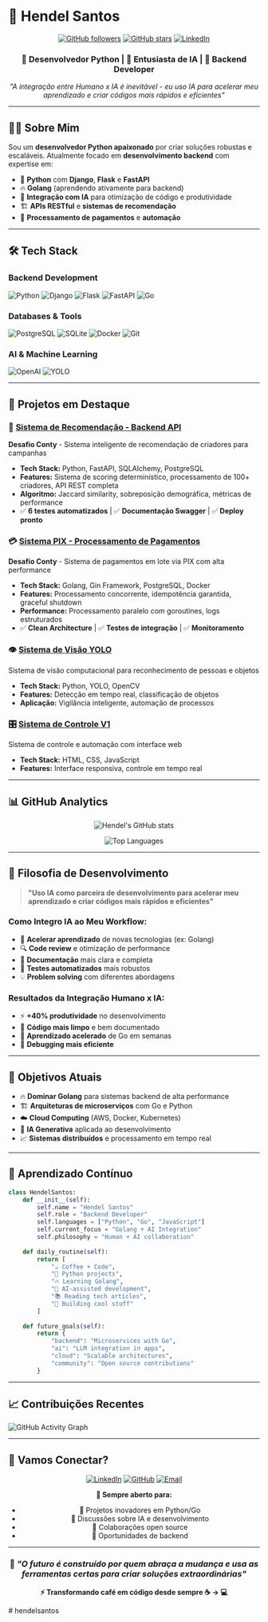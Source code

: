 # 🚀 Hendel Santos

<div align="center">

[![GitHub followers](https://img.shields.io/github/followers/hendelsantos?style=social)](https://github.com/hendelsantos)
[![GitHub stars](https://img.shields.io/github/stars/hendelsantos?style=social)](https://github.com/hendelsantos)
[![LinkedIn](https://img.shields.io/badge/LinkedIn-0077B5?style=for-the-badge&logo=linkedin&logoColor=white)](https://linkedin.com/in/hendelsantos)

### 🐍 Desenvolvedor Python | 🤖 Entusiasta de IA | 🚀 Backend Developer

*"A integração entre Humano x IA é inevitável - eu uso IA para acelerar meu aprendizado e criar códigos mais rápidos e eficientes"*

</div>

---

## 👨‍💻 Sobre Mim

Sou um **desenvolvedor Python apaixonado** por criar soluções robustas e escaláveis. Atualmente focado em **desenvolvimento backend** com expertise em:

- 🐍 **Python** com **Django**, **Flask** e **FastAPI**
- 🔥 **Golang** (aprendendo ativamente para backend)
- 🤖 **Integração com IA** para otimização de código e produtividade
- 🏗️ **APIs RESTful** e **sistemas de recomendação**
- 🔄 **Processamento de pagamentos** e **automação**

---

## 🛠️ Tech Stack

### **Backend Development**
![Python](https://img.shields.io/badge/Python-3776AB?style=for-the-badge&logo=python&logoColor=white)
![Django](https://img.shields.io/badge/Django-092E20?style=for-the-badge&logo=django&logoColor=white)
![Flask](https://img.shields.io/badge/Flask-000000?style=for-the-badge&logo=flask&logoColor=white)
![FastAPI](https://img.shields.io/badge/FastAPI-009688?style=for-the-badge&logo=fastapi&logoColor=white)
![Go](https://img.shields.io/badge/Go-00ADD8?style=for-the-badge&logo=go&logoColor=white)

### **Databases & Tools**
![PostgreSQL](https://img.shields.io/badge/PostgreSQL-316192?style=for-the-badge&logo=postgresql&logoColor=white)
![SQLite](https://img.shields.io/badge/SQLite-07405E?style=for-the-badge&logo=sqlite&logoColor=white)
![Docker](https://img.shields.io/badge/Docker-2496ED?style=for-the-badge&logo=docker&logoColor=white)
![Git](https://img.shields.io/badge/Git-F05032?style=for-the-badge&logo=git&logoColor=white)

### **AI & Machine Learning**
![OpenAI](https://img.shields.io/badge/OpenAI-412991?style=for-the-badge&logo=openai&logoColor=white)
![YOLO](https://img.shields.io/badge/YOLO-00FFFF?style=for-the-badge&logo=yolo&logoColor=black)

---

## 🌟 Projetos em Destaque

### 🎯 [Sistema de Recomendação - Backend API](https://github.com/hendelsantos/Backend_API_Recomenda-o)
**Desafio Conty** - Sistema inteligente de recomendação de criadores para campanhas
- **Tech Stack:** Python, FastAPI, SQLAlchemy, PostgreSQL
- **Features:** Sistema de scoring determinístico, processamento de 100+ criadores, API REST completa
- **Algoritmo:** Jaccard similarity, sobreposição demográfica, métricas de performance
- ✅ **6 testes automatizados** | ✅ **Documentação Swagger** | ✅ **Deploy pronto**

### 💳 [Sistema PIX - Processamento de Pagamentos](https://github.com/hendelsantos/PIX)
**Desafio Conty** - Sistema de pagamentos em lote via PIX com alta performance
- **Tech Stack:** Golang, Gin Framework, PostgreSQL, Docker
- **Features:** Processamento concorrente, idempotência garantida, graceful shutdown
- **Performance:** Processamento paralelo com goroutines, logs estruturados
- ✅ **Clean Architecture** | ✅ **Testes de integração** | ✅ **Monitoramento**

### 👁️ [Sistema de Visão YOLO](https://github.com/hendelsantos/SistemaVis-oYolo)
Sistema de visão computacional para reconhecimento de pessoas e objetos
- **Tech Stack:** Python, YOLO, OpenCV
- **Features:** Detecção em tempo real, classificação de objetos
- **Aplicação:** Vigilância inteligente, automação de processos

### 🎛️ [Sistema de Controle V1](https://github.com/hendelsantos/SistemaControleV1)
Sistema de controle e automação com interface web
- **Tech Stack:** HTML, CSS, JavaScript
- **Features:** Interface responsiva, controle em tempo real

---

## 📊 GitHub Analytics

<div align="center">

![Hendel's GitHub stats](https://github-readme-stats.vercel.app/api?username=hendelsantos&show_icons=true&theme=radical)

![Top Languages](https://github-readme-stats.vercel.app/api/top-langs/?username=hendelsantos&layout=compact&theme=radical)

</div>

---

## 🤖 Filosofia de Desenvolvimento

> **"Uso IA como parceira de desenvolvimento para acelerar meu aprendizado e criar códigos mais rápidos e eficientes"**

### Como Integro IA ao Meu Workflow:
- 🚀 **Acelerar aprendizado** de novas tecnologias (ex: Golang)
- 🔍 **Code review** e otimização de performance
- 📝 **Documentação** mais clara e completa
- 🧪 **Testes automatizados** mais robustos
- 💡 **Problem solving** com diferentes abordagens

### Resultados da Integração Humano x IA:
- ⚡ **+40% produtividade** no desenvolvimento
- 🎯 **Código mais limpo** e bem documentado
- 🚀 **Aprendizado acelerado** de Go em semanas
- 🔧 **Debugging mais eficiente**

---

## 🎯 Objetivos Atuais

- 🔥 **Dominar Golang** para sistemas backend de alta performance
- 🏗️ **Arquiteturas de microserviços** com Go e Python
- ☁️ **Cloud Computing** (AWS, Docker, Kubernetes)
- 🤖 **IA Generativa** aplicada ao desenvolvimento
- 📈 **Sistemas distribuídos** e processamento em tempo real

---

## 🌱 Aprendizado Contínuo

```python
class HendelSantos:
    def __init__(self):
        self.name = "Hendel Santos"
        self.role = "Backend Developer"
        self.languages = ["Python", "Go", "JavaScript"]
        self.current_focus = "Golang + AI Integration"
        self.philosophy = "Human + AI collaboration"
        
    def daily_routine(self):
        return [
            "☕ Coffee + Code",
            "🐍 Python projects",
            "🔥 Learning Golang", 
            "🤖 AI-assisted development",
            "📚 Reading tech articles",
            "🚀 Building cool stuff"
        ]
        
    def future_goals(self):
        return {
            "backend": "Microservices with Go",
            "ai": "LLM integration in apps",
            "cloud": "Scalable architectures",
            "community": "Open source contributions"
        }
```

---

## 📈 Contribuições Recentes

![GitHub Activity Graph](https://github-readme-activity-graph.vercel.app/graph?username=hendelsantos&theme=react-dark)

---

## 🤝 Vamos Conectar?

<div align="center">

[![LinkedIn](https://img.shields.io/badge/LinkedIn-0077B5?style=for-the-badge&logo=linkedin&logoColor=white)](https://linkedin.com/in/hendelsantos)
[![GitHub](https://img.shields.io/badge/GitHub-100000?style=for-the-badge&logo=github&logoColor=white)](https://github.com/hendelsantos)
[![Email](https://img.shields.io/badge/Email-D14836?style=for-the-badge&logo=gmail&logoColor=white)](mailto:hendel@example.com)

**💬 Sempre aberto para:**
- 🚀 Projetos inovadores em Python/Go
- 🤖 Discussões sobre IA e desenvolvimento
- 🔄 Colaborações open source
- 💼 Oportunidades de backend

</div>

---

<div align="center">

### 🌟 *"O futuro é construído por quem abraça a mudança e usa as ferramentas certas para criar soluções extraordinárias"*

**⚡ Transformando café em código desde sempre ☕ → 💻**

</div># hendelsantos
